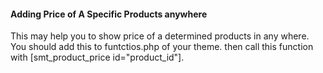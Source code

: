 <h4>Adding Price of A Specific Products anywhere</h4>

This may help you to show price of a determined products in any where. You should add this to funtctios.php of your theme.  then call this function with [smt_product_price id="product_id"].
